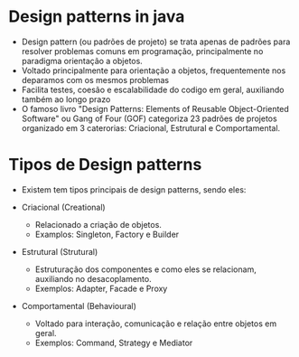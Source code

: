 # Design patterns in java


- Design pattern (ou padrões de projeto) se trata apenas de padrões para resolver problemas comuns em programação, principalmente no paradigma orientação a objetos.
- Voltado principalmente para orientação a objetos, frequentemente nos deparamos com os mesmos problemas
- Facilita testes, coesão e escalabilidade do codigo em geral, auxiliando também ao longo prazo
- O famoso livro "Design Patterns: Elements of Reusable Object-Oriented Software" ou Gang of Four (GOF) categoriza 23 padrões de projetos organizado em 3 caterorias: Criacional, Estrutural e Comportamental. 


# Tipos de Design patterns

- Existem tem tipos principais de design patterns, sendo eles:

- Criacional (Creational)
  - Relacionado a criação de objetos.
  - Examplos: Singleton, Factory e Builder
- Estrutural (Strutural)
  - Estruturação dos componentes e como eles se relacionam, auxiliando no desacoplamento.
  - Exemplos: Adapter, Facade e Proxy
- Comportamental (Behavioural)
  - Voltado para interação, comunicação e relação entre objetos em geral. 
  - Exemplos: Command, Strategy e Mediator
